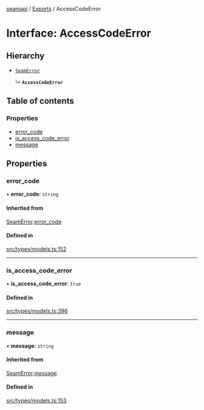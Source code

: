 [seamapi](../README.md) / [Exports](../modules.md) / AccessCodeError

# Interface: AccessCodeError

## Hierarchy

- [`SeamError`](SeamError.md)

  ↳ **`AccessCodeError`**

## Table of contents

### Properties

- [error\_code](AccessCodeError.md#error_code)
- [is\_access\_code\_error](AccessCodeError.md#is_access_code_error)
- [message](AccessCodeError.md#message)

## Properties

### error\_code

• **error\_code**: `string`

#### Inherited from

[SeamError](SeamError.md).[error_code](SeamError.md#error_code)

#### Defined in

[src/types/models.ts:152](https://github.com/seamapi/javascript/blob/main/src/types/models.ts#L152)

___

### is\_access\_code\_error

• **is\_access\_code\_error**: ``true``

#### Defined in

[src/types/models.ts:396](https://github.com/seamapi/javascript/blob/main/src/types/models.ts#L396)

___

### message

• **message**: `string`

#### Inherited from

[SeamError](SeamError.md).[message](SeamError.md#message)

#### Defined in

[src/types/models.ts:153](https://github.com/seamapi/javascript/blob/main/src/types/models.ts#L153)
